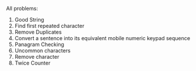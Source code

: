 All problems:
1. Good String
2. Find first repeated character
3. Remove Duplicates
4. Convert a sentence into its equivalent mobile numeric keypad sequence
5. Panagram Checking
6. Uncommon characters
7. Remove character
8. Twice Counter